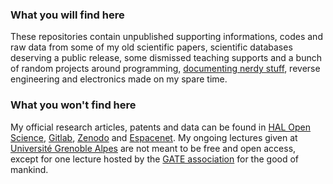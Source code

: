### What you will find here
These repositories contain unpublished supporting informations, codes and raw data from some of my old scientific papers, scientific databases deserving a public release, some dismissed teaching supports and a bunch of random projects around programming, [documenting nerdy stuff](https://github.com/Raphael-Boichot/Awesome-Game-Boy-Camera-and-Game-Boy-Printer-projects), reverse engineering and electronics made on my spare time.

### What you won't find here
My official research articles, patents and data can be found in [HAL Open Science](https://hal.science/search/index?q=raphael+boichot), [Gitlab](https://ttk.gricad-gitlab.univ-grenoble-alpes.fr/boichotr), [Zenodo](https://zenodo.org/records/6104937#.YhOpROjMLct) and [Espacenet](https://worldwide.espacenet.com/searchResults?ST=singleline&locale=fr_EP&submitted=true&DB=&query=raphael+boichot). My ongoing lectures given at [Université Grenoble Alpes](https://www.univ-grenoble-alpes.fr/english/) are not meant to be free and open access, except for one lecture hosted by the [GATE association](https://www.transitionengineering.org/transition_engineering/) for the good of mankind.

